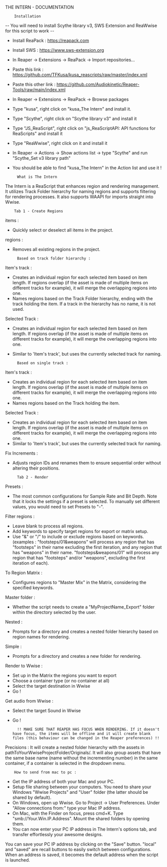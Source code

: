 THE INTERN - DOCUMENTATION


        Installation

-- You will need to install Scythe library v3, SWS Extension and ReaWwise for this script to work --

- Install ReaPack : https://reapack.com
- Install SWS : https://www.sws-extension.org
- In Reaper -> Extensions -> ReaPack -> Import repositories...
- Paste this link : https://github.com/TFKusa/kusa_reascripts/raw/master/index.xml
- Paste this other link : https://github.com/Audiokinetic/Reaper-Tools/raw/main/index.xml
- In Reaper -> Extensions -> ReaPack -> Browse packages
- Type "kusa", right click on "kusa_The Intern" and install it.
- Type "Scythe", right click on "Scythe library v3" and install it
- Type "JS_ReaScript", right click on "js_ReaScriptAPI: API functions for ReaScripts" and install it
- Type "ReaWwise", right click on it and install it
- In Reaper -> Actions -> Show actions list -> type "Scythe" and run "Scythe_Set v3 library path"
- You should be able to find "kusa_The Intern" in the Action list and use it !




        What is The Intern

The Intern is a ReaScript that enhances region and rendering management. It utilizes Track Folder hierarchy for naming regions and supports filtering for rendering processes. It also supports WAAPI for imports straight into Wwise.



        Tab 1 - Create Regions

items :
- Quickly select or deselect all items in the project.

regions :
- Removes all existing regions in the project.

        Based on track folder hierarchy :
Item's track :
- Creates an individual region for each selected item based on item length. If regions overlap (if the asset is made of multiple items on different tracks for example), it will merge the overlapping regions into one.
- Names regions based on the Track Folder hierarchy, ending with the track holding the item. If a track in the hierarchy has no name, it is not used.

Selected Track :
- Creates an individual region for each selected item based on item length. If regions overlap (if the asset is made of multiple items on different tracks for example), it will merge the overlapping regions into one.
- Similar to 'Item's track', but uses the currently selected track for naming.

        Based on single track :
Item's track :
- Creates an individual region for each selected item based on item length. If regions overlap (if the asset is made of multiple items on different tracks for example), it will merge the overlapping regions into one.
- Names regions based on the Track holding the item.

Selected Track :
- Creates an individual region for each selected item based on item length. If regions overlap (if the asset is made of multiple items on different tracks for example), it will merge the overlapping regions into one.
- Similar to 'Item's track', but uses the currently selected track for naming.

Fix Increments :
- Adjusts region IDs and renames them to ensure sequential order without altering their positions.



        Tab 2 - Render

Presets :
- The most common configurations for Sample Rate and Bit Depth. Note that it locks the settings if a preset is selected. To manually set different values, you would need to set Presets to "-".

Filter regions :
- Leave blank to process all regions.
- Add keywords to specify target regions for export or matrix setup.
- Use "&" or "/" to include or exclude regions based on keywords. (examples :
"footsteps/01&weapons" will process any region that has "footsteps" in their name excluding the first iteration, and any region that has "weapons" in their name.
"footsteps&weapons/01" will process any region that has "footsteps" and/or "weapons", excluding the first iteration of each).

To Region Matrix :
- Configures regions to "Master Mix" in the Matrix, considering the specified keywords.

Master folder :
- Whether the script needs to create a "MyProjectName_Export" folder within the directory selected by the user.

Nested :
- Prompts for a directory and creates a nested folder hierarchy based on region names for rendering.

Simple :
- Prompts for a directory and creates a new folder for rendering.

Render to Wwise :
- Set up in the Matrix the regions you want to export
- Choose a container type (or no container at all)
- Select the target destination in Wwise
- Go !

Get audio from Wwise :
- Select the target Sound in Wwise
- Go !

        !! MAKE SURE THAT REAPER HAS FOCUS WHEN RENDERING. If it doesn't have focus, the items will be offline and it will create blank files (this behaviour can be changed in the Reaper preferences) !!

Precisions : It will create a nested folder hierarchy with the assets in pathToYourWwiseProjectFolder/Originals/.
It will also group assets that have the same base name (name without the incrementing number) in the same container, if a container is selected in the dropdown menu.



        How to send from mac to pc :

- Get the IP address of both your Mac and your PC.
- Setup file sharing between your computers. You need to share your Windows "Wwise Projects" and "User" folder (the latter should be shared by default).
- On Windows, open up Wwise. Go to Project -> User Preferences. Under "Allow connections from:" type your Mac IP address.
- On Mac, with the Finder on focus, press cmd+K. Type "smb://Your.Win.IP.Address". Mount the shared folders by opening them.
- You can now enter your PC IP address in The Intern's options tab, and transfer effortlessly your awesome designs.

You can save your PC IP address by clicking on the "Save" button. "local" and "saved" are recall buttons to easily switch between configurations.
When an address is saved, it becomes the default address when the script is launched.

